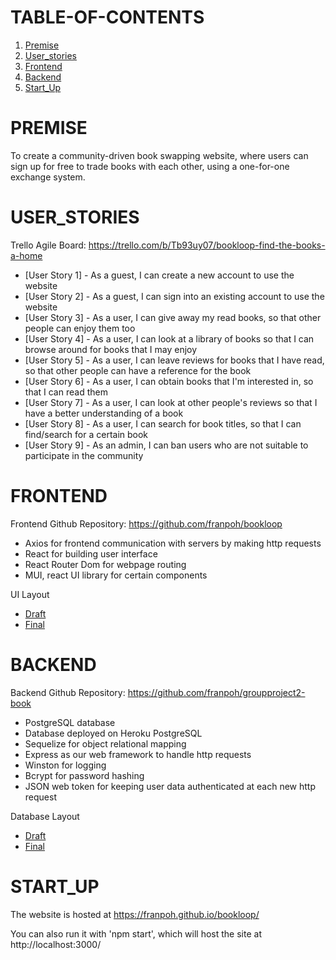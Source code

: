 # TABLE-OF-CONTENTS

1. [Premise](#premise)
2. [User_stories](#userstories)
3. [Frontend](#frontend)
4. [Backend](#backend)
5. [Start_Up](#startup)



# PREMISE

To create a community-driven book swapping website, where users can sign up for free to trade books with each other, using a one-for-one exchange system. 



# USER_STORIES

Trello Agile Board: https://trello.com/b/Tb93uy07/bookloop-find-the-books-a-home

- [User Story 1] - As a guest, I can create a new account to use the website
- [User Story 2] - As a guest, I can sign into an existing account to use the website
- [User Story 3] - As a user, I can give away my read books, so that other people can enjoy them too
- [User Story 4] - As a user, I can look at a library of books so that I can browse around for books that I may enjoy
- [User Story 5] - As a user, I can leave reviews for books that I have read, so that other people can have a reference for the book
- [User Story 6] - As a user, I can obtain books that I'm interested in, so that I can read them
- [User Story 7] - As a user, I can look at other people's reviews so that I have a better understanding of a book
- [User Story 8] - As a user, I can search for book titles, so that I can find/search for a certain book
- [User Story 9] - As an admin, I can ban users who are not suitable to participate in the community



# FRONTEND

Frontend Github Repository: https://github.com/franpoh/bookloop

- Axios for frontend communication with servers by making http requests
- React for building user interface
- React Router Dom for webpage routing
- MUI, react UI library for certain components

UI Layout
- [Draft](./images/Database_Draft.jpg)
- [Final](./images/Database_Final.JPG)



# BACKEND

Backend Github Repository: https://github.com/franpoh/groupproject2-book

- PostgreSQL database
- Database deployed on Heroku PostgreSQL
- Sequelize for object relational mapping
- Express as our web framework to handle http requests
- Winston for logging
- Bcrypt for password hashing
- JSON web token for keeping user data authenticated at each new http request

Database Layout
- [Draft](./images//Database_Draft.jpg)
- [Final](./images//Database_Final.JPG)



# START_UP

The website is hosted at https://franpoh.github.io/bookloop/

You can also run it with 'npm start', which will host the site at http://localhost:3000/

